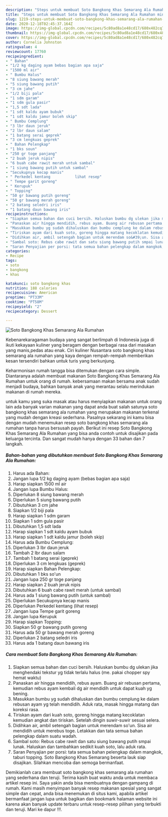 ```yaml
---
description: "Steps untuk membuat Soto Bangkong Khas Semarang Ala Rumahan minggu ini"
title: "Steps untuk membuat Soto Bangkong Khas Semarang Ala Rumahan minggu ini"
slug: 1219-steps-untuk-membuat-soto-bangkong-khas-semarang-ala-rumahan-minggu-ini
date: 2020-12-18T02:45:37.164Z
image: https://img-global.cpcdn.com/recipes/5c80ad8a1e48cd17/680x482cq70/soto-bangkong-khas-semarang-ala-rumahan-foto-resep-utama.jpg
thumbnail: https://img-global.cpcdn.com/recipes/5c80ad8a1e48cd17/680x482cq70/soto-bangkong-khas-semarang-ala-rumahan-foto-resep-utama.jpg
cover: https://img-global.cpcdn.com/recipes/5c80ad8a1e48cd17/680x482cq70/soto-bangkong-khas-semarang-ala-rumahan-foto-resep-utama.jpg
author: Cornelia Johnston
ratingvalue: 4
reviewcount: 17760
recipeingredient:
- " Bahan"
- "1/2 kg daging ayam bebas bagian apa saja"
- "1500 ml air"
- " Bumbu Halus"
- "8 siung bawang merah"
- "5 siung bawang putih"
- "3 cm jahe"
- "1/2 biji pala"
- "1 sdm garam"
- "1 sdm gula pasir"
- "1,5 sdt lada"
- "1 sdt kaldu ayam bubuk"
- "1 sdt kaldu jamur boleh skip"
- " Bumbu Cemplung"
- "3 lbr daun jeruk"
- "2 lbr daun salam"
- "1 batang serai geprek"
- "3 cm lengkuas geprek"
- " Bahan Pelengkap"
- "1 bks soun"
- "250 gr toge panjang"
- "2 buah jeruk nipis"
- "6 buah cabe rawit merah untuk sambal"
- "1 siung bawang putih untuk sambal"
- "Secukupnya kecap manis"
- " Perkedel kentang           lihat resep"
- " Tempe garit goreng"
- " Kerupuk"
- " Topping"
- "50 gr bawang putih goreng"
- "50 gr bawang merah goreng"
- "2 batang seledri iris"
- "1 batang daun bawang iris"
recipeinstructions:
- "Siapkan semua bahan dan cuci bersih. Haluskan bumbu dg ulekan jika menghendaki tekstur yg tidak terlalu halus (me. pakai chopper spy hemat waktu)"
- "Panaskan air hingga mendidih, rebus ayam. Buang air rebusan pertama, kemudian rebus ayam kembali dg air mendidih untuk dapat kuah yg bening."
- "Masukkan bumbu yg sudah dihaluskan dan bumbu cemplung ke dalam rebusan ayam yg telah mendidih. Aduk rata, masak hingga matang dan koreksi rasa."
- "Tiriskan ayam dari kuah soto, goreng hingga matang kecoklatan kemudian angkat dan tiriskan. Setelah dingin suwir-suwir sesuai selera."
- "Didihkan air, ambil setengah bagian untuk merendam so&#39;un. Sisa air mendidih untuk merebus toge. Letakkan dan tata semua bahan pelengkap dalam suatu wadah."
- "Sambal soto: Rebus cabe rawit dan satu siung bawang putih smpai lunak. Haluskan dan tambahkan sedikit kuah soto, lalu aduk rata."
- "Saran Penyajian per porsi: tata semua bahan pelengkap dalam mangkok, taburi topping. Soto Bangkong Khas Semarang beserta lauk siap disajikan. Silahkan mencoba dan semoga bermanfaat."
categories:
- Recipe
tags:
- soto
- bangkong
- khas

katakunci: soto bangkong khas 
nutrition: 188 calories
recipecuisine: American
preptime: "PT33M"
cooktime: "PT58M"
recipeyield: "2"
recipecategory: Dessert

---
```



![Soto Bangkong Khas Semarang Ala Rumahan](https://img-global.cpcdn.com/recipes/5c80ad8a1e48cd17/680x482cq70/soto-bangkong-khas-semarang-ala-rumahan-foto-resep-utama.jpg)

Kebenarekaragaman budaya yang sangat berlimpah di Indonesia juga di ikuti kekayaan kuliner yang beragam dengan berbagai rasa dari masakan yang manis,pedas atau enak. Ciri kuliner Nusantara soto bangkong khas semarang ala rumahan yang kaya dengan rempah-rempah memberikan kesan tersendiri bahkan untuk turis yang berkunjung.




Keharmonisan rumah tangga bisa ditemukan dengan cara simple. Diantaranya adalah membuat makanan Soto Bangkong Khas Semarang Ala Rumahan untuk orang di rumah. kebersamaan makan bersama anak sudah menjadi budaya, bahkan banyak anak yang merantau selalu merindukan makanan di rumah mereka.

untuk kamu yang suka masak atau harus menyiapkan makanan untuk orang lain ada banyak varian makanan yang dapat anda buat salah satunya soto bangkong khas semarang ala rumahan yang merupakan makanan terkenal yang mudah dengan kreasi sederhana. Pasalnya sekarang ini kamu bisa dengan mudah menemukan resep soto bangkong khas semarang ala rumahan tanpa harus bersusah payah.
Berikut ini resep Soto Bangkong Khas Semarang Ala Rumahan yang bisa anda contoh untuk disajikan pada keluarga tercinta. Dan sangat mudah hanya dengan 33 bahan dan 7 langkah.


<!--inarticleads1-->

##### Bahan-bahan yang dibutuhkan membuat Soto Bangkong Khas Semarang Ala Rumahan:

1. Harus ada  Bahan:
1. Jangan lupa 1/2 kg daging ayam (bebas bagian apa saja)
1. Harap siapkan 1500 ml air
1. Jangan lupa  Bumbu Halus:
1. Diperlukan 8 siung bawang merah
1. Diperlukan 5 siung bawang putih
1. Dibutuhkan 3 cm jahe
1. Siapkan 1/2 biji pala
1. Harap siapkan 1 sdm garam
1. Siapkan 1 sdm gula pasir
1. Dibutuhkan 1,5 sdt lada
1. Harap siapkan 1 sdt kaldu ayam bubuk
1. Harap siapkan 1 sdt kaldu jamur (boleh skip)
1. Harus ada  Bumbu Cemplung:
1. Diperlukan 3 lbr daun jeruk
1. Tambah 2 lbr daun salam
1. Tambah 1 batang serai (geprek)
1. Diperlukan 3 cm lengkuas (geprek)
1. Harap siapkan  Bahan Pelengkap:
1. Dibutuhkan 1 bks so&#39;un
1. Jangan lupa 250 gr toge panjang
1. Harap siapkan 2 buah jeruk nipis
1. Dibutuhkan 6 buah cabe rawit merah (untuk sambal)
1. Harus ada 1 siung bawang putih (untuk sambal)
1. Diperlukan Secukupnya kecap manis
1. Diperlukan  Perkedel kentang           (lihat resep)
1. Jangan lupa  Tempe garit goreng
1. Jangan lupa  Kerupuk
1. Harap siapkan  Topping:
1. Siapkan 50 gr bawang putih goreng
1. Harus ada 50 gr bawang merah goreng
1. Diperlukan 2 batang seledri iris
1. Harus ada 1 batang daun bawang iris




<!--inarticleads2-->

##### Cara membuat  Soto Bangkong Khas Semarang Ala Rumahan:

1. Siapkan semua bahan dan cuci bersih. Haluskan bumbu dg ulekan jika menghendaki tekstur yg tidak terlalu halus (me. pakai chopper spy hemat waktu)
1. Panaskan air hingga mendidih, rebus ayam. Buang air rebusan pertama, kemudian rebus ayam kembali dg air mendidih untuk dapat kuah yg bening.
1. Masukkan bumbu yg sudah dihaluskan dan bumbu cemplung ke dalam rebusan ayam yg telah mendidih. Aduk rata, masak hingga matang dan koreksi rasa.
1. Tiriskan ayam dari kuah soto, goreng hingga matang kecoklatan kemudian angkat dan tiriskan. Setelah dingin suwir-suwir sesuai selera.
1. Didihkan air, ambil setengah bagian untuk merendam so&#39;un. Sisa air mendidih untuk merebus toge. Letakkan dan tata semua bahan pelengkap dalam suatu wadah.
1. Sambal soto: Rebus cabe rawit dan satu siung bawang putih smpai lunak. Haluskan dan tambahkan sedikit kuah soto, lalu aduk rata.
1. Saran Penyajian per porsi: tata semua bahan pelengkap dalam mangkok, taburi topping. Soto Bangkong Khas Semarang beserta lauk siap disajikan. Silahkan mencoba dan semoga bermanfaat.




Demikianlah cara membuat soto bangkong khas semarang ala rumahan yang sederhana dan teruji. Terima kasih buat waktu anda untuk membaca artikel resep ini. Saya yakin anda bisa membuatnya dengan gampang di rumah. Kami masih menyimpan banyak resep makanan spesial yang sangat simple dan cepat, anda bisa menemukan di situs kami, apabila artikel bermanfaat jangan lupa untuk bagikan dan bookmark halaman website ini karena akan banyak update terbaru untuk resep-resep pilihan yang terbukti dan teruji. Mari ke dapur !!!. 
